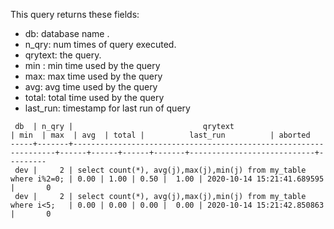
This query returns these fields:



* db: database name  .
* n_qry: num times of query executed.
* qrytext: the query.
* min : min time used by the query
* max: max time used by the query
* avg: avg time used by the query
* total: total time used by the query
* last_run: timestamp for last run of query





```
 db  | n_qry |                             qrytext                              | min  | max  | avg  | total |          last_run          | aborted 
-----+-------+------------------------------------------------------------------+------+------+------+-------+----------------------------+---------
 dev |     2 | select count(*), avg(j),max(j),min(j) from my_table where i%2=0; | 0.00 | 1.00 | 0.50 |  1.00 | 2020-10-14 15:21:41.689595 |       0
 dev |     2 | select count(*), avg(j),max(j),min(j) from my_table where i<5;   | 0.00 | 0.00 | 0.00 |  0.00 | 2020-10-14 15:21:42.850863 |       0

```
